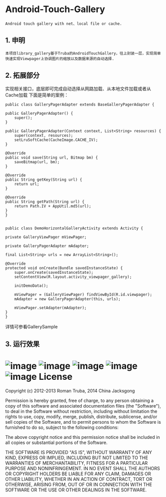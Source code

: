 # Android-Touch-Gallery


`Android touch gallery with net、local file or cache.`

## 1. 申明
	本项目library_gallery基于Truba的AndroidTouchGallery，往上封装一层，实现简单快速实现Viewpager上协调图片的缩放以及数据来源的自动选择.
	
## 2. 拓展部分

实现相关接口，底层即可完成自动选择从网路加载、从本地文件加载或者从Cache加载
下面是简单的案例：

	public class GalleryPagerAdapter extends BaseGalleryPagerAdapter {

	public GalleryPagerAdapter() {
		super();
	}

	public GalleryPagerAdapter(Context context, List<String> resources) {
		super(context, resources);
		setLruSoftCache(CacheImage.CACHE_IV);
	}

	@Override
	public void save(String url, Bitmap bm) {
		saveBitmap(url, bm);
	}

	@Override
	public String getKey(String url) {
		return url;
	}

	@Override
	public String getPath(String url) {
		return Path.IV + AppUtil.md5(url);
	}
	}
	
	
	public class DemoHorizontalGalleryActivity extends Activity {

	private GalleryViewPager mViewPager;

	private GalleryPagerAdapter mAdapter;

	final List<String> urls = new ArrayList<String>();

	@Override
	protected void onCreate(Bundle savedInstanceState) {
		super.onCreate(savedInstanceState);
		setContentView(R.layout.activity_viewpager_gallery);

		initDemoData();

		mViewPager = (GalleryViewPager) findViewById(R.id.viewpager);
		mAdapter = new GalleryPagerAdapter(this, urls);

		mViewPager.setAdapter(mAdapter);
	}
	}
	
详情可参看GallerySample

## 3. 运行效果
![image](https://github.com/Jacksgong/Android-Touch-Gallery/raw/master/readme/demo1.jpg)
![image](https://github.com/Jacksgong/Android-Touch-Gallery/raw/master/readme/demo2.jpg)
![image](https://github.com/Jacksgong/Android-Touch-Gallery/raw/master/readme/demo3.jpg)
![image](https://github.com/Jacksgong/Android-Touch-Gallery/raw/master/readme/demo4.jpg)
![image](https://github.com/Jacksgong/Android-Touch-Gallery/raw/master/readme/demo5.jpg)
License
===================
Copyright (c) 2012-2013 Roman Truba, 2014 China Jacksgong

 Permission is hereby granted, free of charge, to any person obtaining a copy of this software and associated
 documentation files (the "Software"), to deal in the Software without restriction, including without limitation
 the rights to use, copy, modify, merge, publish, distribute, sublicense, and/or sell copies of the Software, and to
 permit persons to whom the Software is furnished to do so, subject to the following conditions:

 The above copyright notice and this permission notice shall be included in all copies or substantial
 portions of the Software.

 THE SOFTWARE IS PROVIDED "AS IS", WITHOUT WARRANTY OF ANY KIND, EXPRESS OR IMPLIED, INCLUDING BUT NOT LIMITED
 TO THE WARRANTIES OF MERCHANTABILITY, FITNESS FOR A PARTICULAR PURPOSE AND NONINFRINGEMENT. IN NO EVENT SHALL
 THE AUTHORS OR COPYRIGHT HOLDERS BE LIABLE FOR ANY CLAIM, DAMAGES OR OTHER LIABILITY,
 WHETHER IN AN ACTION OF CONTRACT, TORT OR OTHERWISE, ARISING FROM, OUT OF OR IN CONNECTION WITH
 THE SOFTWARE OR THE USE OR OTHER DEALINGS IN THE SOFTWARE.

	

